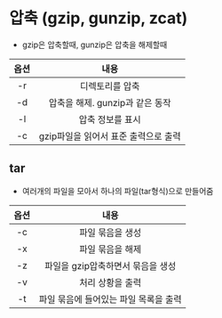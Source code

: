 # 압축 (gzip, gunzip, zcat)
- gzip은 압축할때, gunzip은 압축을 해제할때

| 옵션             | 내용             |
|:---:|:---:|
|-r|디렉토리를 압축|
|-d|압축을 해제. gunzip과 같은 동작|
|-l|압축 정보를 표시|
|-c|gzip파일을 읽어서 표준 출력으로 출력|

## tar
- 여러개의 파일을 모아서 하나의 파일(tar형식)으로 만들어줌


| 옵션             | 내용             |
|:---:|:---:|
|-c|파일 묶음을 생성|
|-x|파일 묶음을 해제|
|-z|파일을 gzip압축하면서 묶음을 생성|
|-v|처리 상황을 출력|
|-t|파일 묶음에 들어있는 파일 목록을 출력|

